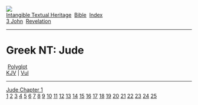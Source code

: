 [![](../../cdshop/ithlogo.png)](../../index)  
[Intangible Textual Heritage](../../index)  [Bible](../index) 
[Index](index)   
[3 John](jo3)  [Revelation](rev)

------------------------------------------------------------------------

# Greek NT: Jude

 [Polyglot](../poly/jde)  
[KJV](../kjv/jde) \| [Vul](../vul/jde)

------------------------------------------------------------------------

[Jude Chapter 1](jde001)  
[1](jde001.htm#001) [2](jde001.htm#002) [3](jde001.htm#003)
[4](jde001.htm#004) [5](jde001.htm#005) [6](jde001.htm#006)
[7](jde001.htm#007) [8](jde001.htm#008) [9](jde001.htm#009)
[10](jde001.htm#010) [11](jde001.htm#011) [12](jde001.htm#012)
[13](jde001.htm#013) [14](jde001.htm#014) [15](jde001.htm#015)
[16](jde001.htm#016) [17](jde001.htm#017) [18](jde001.htm#018)
[19](jde001.htm#019) [20](jde001.htm#020) [21](jde001.htm#021)
[22](jde001.htm#022) [23](jde001.htm#023) [24](jde001.htm#024)
[25](jde001.htm#025)
